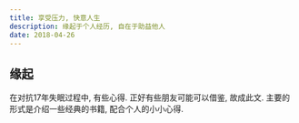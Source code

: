 ```yaml
---
title: 享受压力, 快意人生
description: 缘起于个人经历, 自在于助益他人
date: 2018-04-26
---
```


## 缘起

在对抗17年失眠过程中, 有些心得. 正好有些朋友可能可以借鉴, 故成此文.
主要的形式是介绍一些经典的书籍, 配合个人的小小心得.


